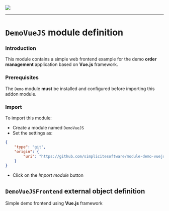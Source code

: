 <!--
 ___ _            _ _    _ _    __
/ __(_)_ __  _ __| (_)__(_) |_ /_/
\__ \ | '  \| '_ \ | / _| |  _/ -_)
|___/_|_|_|_| .__/_|_\__|_|\__\___|
            |_| 
-->
![](https://docs.simplicite.io//logos/logo250.png)
* * *

`DemoVueJS` module definition
=============================

### Introduction

This module contains a simple web frontend example for the demo **order management** application
based on **Vue.js** framework.

### Prerequisites

The `Demo` module **must** be installed and configured before importing this addon module.

### Import

To import this module:

- Create a module named `DemoVueJS`
- Set the settings as:

```json
{
	"type": "git",
	"origin": {
		"uri": "https://github.com/simplicitesoftware/module-demo-vuejs.git"
	}
}
```

- Click on the _Import module_ button

`DemoVueJSFrontend` external object definition
----------------------------------------------

Simple demo frontend using **Vue.js** framework


